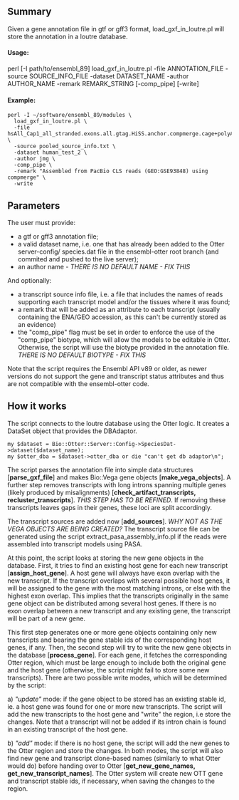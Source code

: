 
## Summary
Given a gene annotation file in gtf or gff3 format, load_gxf_in_loutre.pl will store the annotation in a loutre database.

#### Usage:
perl [-I path/to/ensembl_89] load_gxf_in_loutre.pl -file ANNOTATION_FILE -source SOURCE_INFO_FILE -dataset DATASET_NAME -author AUTHOR_NAME -remark REMARK_STRING [-comp_pipe] [-write]

#### Example:

    perl -I ~/software/ensembl_89/modules \
      load_gxf_in_loutre.pl \
      -file hsAll_Cap1_all_stranded.exons.all.gtag.HiSS.anchor.compmerge.cage+polyASupported.gtf.gz \
      -source pooled_source_info.txt \
      -dataset human_test_2 \
      -author jmg \
      -comp_pipe \
      -remark "Assembled from PacBio CLS reads (GEO:GSE93848) using compmerge" \
      -write


## Parameters

The user must provide:
- a gtf or gff3 annotation file;
- a valid dataset name, i.e. one that has already been added to the Otter server-config/ species.dat file in the ensembl-otter root branch (and commited and pushed to the live server);
- an author name - *THERE IS NO DEFAULT NAME - FIX THIS*

And optionally:
- a transcript source info file, i.e. a file that includes the names of reads supporting each transcript model and/or the tissues where it was found;
- a remark that will be added as an attribute to each transcript (usually containing the ENA/GEO accession, as this can't be currently stored as an evidence)
- the "comp_pipe" flag must be set in order to enforce the use of the "comp_pipe" biotype, which will allow the models to be editable in Otter. Otherwise, the script will use the biotype provided in the annotation file. *THERE IS NO DEFAULT BIOTYPE - FIX THIS*

Note that the script requires the Ensembl API v89 or older, as newer versions do not support the gene and transcript status attributes and thus are not compatible with the ensembl-otter code.

## How it works

The script connects to the loutre database using the Otter logic. It creates a DataSet object that provides the DBAdaptor.

    my $dataset = Bio::Otter::Server::Config->SpeciesDat->dataset($dataset_name);
    my $otter_dba = $dataset->otter_dba or die "can't get db adaptor\n";

The script parses the annotation file into simple data structures [**parse_gxf_file**] and makes Bio::Vega gene objects [**make_vega_objects**]. A further step removes transcripts with long introns spanning multiple genes (likely produced by misalignments) [**check_artifact_transcripts, recluster_transcripts**]. *THIS STEP HAS TO BE REFINED*. If removing these transcripts leaves gaps in their genes, these loci are split accordingly.

The transcript sources are added now [**add_sources**]. *WHY NOT AS THE VEGA OBJECTS ARE BEING CREATED?* The transcript source file can be generated using the script extract_pasa_assembly_info.pl if the reads were assembled into transcript models using PASA. 

At this point, the script looks at storing the new gene objects in the database. First, it tries to find an existing host gene for each new transcript [**assign_host_gene**]. A host gene will always have exon overlap with the new transcript. If the transcript overlaps with several possible host genes, it will be assigned to the gene with the most matching introns, or else with the highest exon overlap. This implies that the transcripts originally in the same gene object can be distributed among several host genes. If there is no exon overlap between a new transcript and any existing gene, the transcript will be part of a new gene. 

This first step generates one or more gene objects containing only new transcripts and bearing the gene stable ids of the corresponding host genes, if any. Then, the second step will try to write the new gene objects in the database [**process_gene**]. For each gene, it fetches the corresponding Otter region, which must be large enough to include both the original gene and the host gene (otherwise, the script might fail to store some new transcripts). There are two possible write modes, which will be determined by the script:

a) *"update"* mode: if the gene object to be stored has an existing stable id, ie. a host gene was found for one or more new transcripts. The script will add the new transcripts to the host gene and "write" the region, i.e store the changes. Note that a transcript will not be added if its intron chain is found in an existing transcript of the host gene. 

b) *"add"* mode: if there is no host gene, the script will add the new genes to the Otter region and store the changes.
In both modes, the script will also find new gene and transcript clone-based names (similarly to what Otter would do) before handing over to Otter [**get_new_gene_names, get_new_transcript_names**]. The Otter system will create new OTT gene and transcript stable ids, if necessary, when saving the changes to the region.


